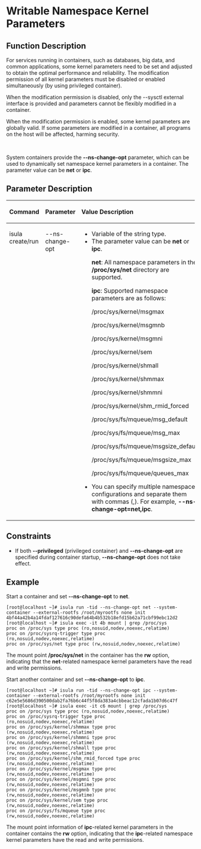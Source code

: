 # Writable Namespace Kernel Parameters<a name="EN-US_TOPIC_0184808021"></a>

## Function Description<a name="en-us_topic_0182200836_section231043418358"></a>

For services running in containers, such as databases, big data, and common applications, some kernel parameters need to be set and adjusted to obtain the optimal performance and reliability. The modification permission of all kernel parameters must be disabled or enabled simultaneously \(by using privileged container\).

When the modification permission is disabled, only the --sysctl external interface is provided and parameters cannot be flexibly modified in a container.

When the modification permission is enabled, some kernel parameters are globally valid. If some parameters are modified in a container, all programs on the host will be affected, harming security.

  

System containers provide the  **--ns-change-opt**  parameter, which can be used to dynamically set namespace kernel parameters in a container. The parameter value can be  **net**  or  **ipc**.

## Parameter Description<a name="en-us_topic_0182200836_section342514469355"></a>

<a name="en-us_topic_0182200836_table1869210387418"></a>
<table><thead align="left"><tr id="en-us_topic_0182200836_row1569373816419"><th class="cellrowborder" valign="top" width="20.96%" id="mcps1.1.4.1.1"><p id="en-us_topic_0182200836_p106936387415"><a name="en-us_topic_0182200836_p106936387415"></a><a name="en-us_topic_0182200836_p106936387415"></a><strong id="en-us_topic_0182200836_b440818461613"><a name="en-us_topic_0182200836_b440818461613"></a><a name="en-us_topic_0182200836_b440818461613"></a>Command</strong></p>
</th>
<th class="cellrowborder" valign="top" width="20.47%" id="mcps1.1.4.1.2"><p id="en-us_topic_0182200836_p15693173814112"><a name="en-us_topic_0182200836_p15693173814112"></a><a name="en-us_topic_0182200836_p15693173814112"></a>Parameter</p>
</th>
<th class="cellrowborder" valign="top" width="58.57%" id="mcps1.1.4.1.3"><p id="en-us_topic_0182200836_p284710435329"><a name="en-us_topic_0182200836_p284710435329"></a><a name="en-us_topic_0182200836_p284710435329"></a><strong id="en-us_topic_0182200836_b1023016471413"><a name="en-us_topic_0182200836_b1023016471413"></a><a name="en-us_topic_0182200836_b1023016471413"></a>Value Description</strong></p>
</th>
</tr>
</thead>
<tbody><tr id="en-us_topic_0182200836_row12693163810415"><td class="cellrowborder" valign="top" width="20.96%" headers="mcps1.1.4.1.1 "><p id="en-us_topic_0182200836_p66931838134110"><a name="en-us_topic_0182200836_p66931838134110"></a><a name="en-us_topic_0182200836_p66931838134110"></a>isula create/run</p>
</td>
<td class="cellrowborder" valign="top" width="20.47%" headers="mcps1.1.4.1.2 "><p id="en-us_topic_0182200836_p20308121310422"><a name="en-us_topic_0182200836_p20308121310422"></a><a name="en-us_topic_0182200836_p20308121310422"></a>--ns-change-opt</p>
</td>
<td class="cellrowborder" valign="top" width="58.57%" headers="mcps1.1.4.1.3 "><a name="en-us_topic_0182200836_ul8762153118534"></a><a name="en-us_topic_0182200836_ul8762153118534"></a><ul id="en-us_topic_0182200836_ul8762153118534"><li>Variable of the string type.</li><li>The parameter value can be <strong id="en-us_topic_0182200836_b15212529172118"><a name="en-us_topic_0182200836_b15212529172118"></a><a name="en-us_topic_0182200836_b15212529172118"></a>net</strong> or <strong id="en-us_topic_0182200836_b1621213295216"><a name="en-us_topic_0182200836_b1621213295216"></a><a name="en-us_topic_0182200836_b1621213295216"></a>ipc</strong>.<p id="en-us_topic_0182200836_p9801138153410"><a name="en-us_topic_0182200836_p9801138153410"></a><a name="en-us_topic_0182200836_p9801138153410"></a><strong id="en-us_topic_0182200836_b10561203642114"><a name="en-us_topic_0182200836_b10561203642114"></a><a name="en-us_topic_0182200836_b10561203642114"></a>net</strong>: All namespace parameters in the <strong id="en-us_topic_0182200836_b15584154652119"><a name="en-us_topic_0182200836_b15584154652119"></a><a name="en-us_topic_0182200836_b15584154652119"></a>/proc/sys/net</strong> directory are supported.</p>
<p id="en-us_topic_0182200836_p52601216357"><a name="en-us_topic_0182200836_p52601216357"></a><a name="en-us_topic_0182200836_p52601216357"></a><strong id="en-us_topic_0182200836_b51141238102114"><a name="en-us_topic_0182200836_b51141238102114"></a><a name="en-us_topic_0182200836_b51141238102114"></a>ipc</strong>: Supported namespace parameters are as follows:</p>
<p id="en-us_topic_0182200836_p33951505546"><a name="en-us_topic_0182200836_p33951505546"></a><a name="en-us_topic_0182200836_p33951505546"></a>/proc/sys/kernel/msgmax</p>
<p id="en-us_topic_0182200836_p83965012547"><a name="en-us_topic_0182200836_p83965012547"></a><a name="en-us_topic_0182200836_p83965012547"></a>/proc/sys/kernel/msgmnb</p>
<p id="en-us_topic_0182200836_p1439650115419"><a name="en-us_topic_0182200836_p1439650115419"></a><a name="en-us_topic_0182200836_p1439650115419"></a>/proc/sys/kernel/msgmni</p>
<p id="en-us_topic_0182200836_p13396190125414"><a name="en-us_topic_0182200836_p13396190125414"></a><a name="en-us_topic_0182200836_p13396190125414"></a>/proc/sys/kernel/sem</p>
<p id="en-us_topic_0182200836_p83961407547"><a name="en-us_topic_0182200836_p83961407547"></a><a name="en-us_topic_0182200836_p83961407547"></a>/proc/sys/kernel/shmall</p>
<p id="en-us_topic_0182200836_p13396120125419"><a name="en-us_topic_0182200836_p13396120125419"></a><a name="en-us_topic_0182200836_p13396120125419"></a>/proc/sys/kernel/shmmax</p>
<p id="en-us_topic_0182200836_p93961302544"><a name="en-us_topic_0182200836_p93961302544"></a><a name="en-us_topic_0182200836_p93961302544"></a>/proc/sys/kernel/shmmni</p>
<p id="en-us_topic_0182200836_p8396204548"><a name="en-us_topic_0182200836_p8396204548"></a><a name="en-us_topic_0182200836_p8396204548"></a>/proc/sys/kernel/shm_rmid_forced</p>
<p id="en-us_topic_0182200836_p1339610075418"><a name="en-us_topic_0182200836_p1339610075418"></a><a name="en-us_topic_0182200836_p1339610075418"></a>/proc/sys/fs/mqueue/msg_default</p>
<p id="en-us_topic_0182200836_p239712095419"><a name="en-us_topic_0182200836_p239712095419"></a><a name="en-us_topic_0182200836_p239712095419"></a>/proc/sys/fs/mqueue/msg_max</p>
<p id="en-us_topic_0182200836_p1239790175410"><a name="en-us_topic_0182200836_p1239790175410"></a><a name="en-us_topic_0182200836_p1239790175410"></a>/proc/sys/fs/mqueue/msgsize_default</p>
<p id="en-us_topic_0182200836_p63977012541"><a name="en-us_topic_0182200836_p63977012541"></a><a name="en-us_topic_0182200836_p63977012541"></a>/proc/sys/fs/mqueue/msgsize_max</p>
<p id="en-us_topic_0182200836_p139714085417"><a name="en-us_topic_0182200836_p139714085417"></a><a name="en-us_topic_0182200836_p139714085417"></a>/proc/sys/fs/mqueue/queues_max</p>
</li><li>You can specify multiple namespace configurations and separate them with commas (,). For example, <strong id="en-us_topic_0182200836_b244052482213"><a name="en-us_topic_0182200836_b244052482213"></a><a name="en-us_topic_0182200836_b244052482213"></a>--ns-change-opt=net,ipc</strong>.</li></ul>
</td>
</tr>
</tbody>
</table>

## Constraints<a name="en-us_topic_0182200836_section07049182379"></a>

-   If both  **--privileged**  \(privileged container\) and  **--ns-change-opt**  are specified during container startup,  **--ns-change-opt**  does not take effect.

## Example<a name="en-us_topic_0182200836_section3576812123619"></a>

Start a container and set  **--ns-change-opt**  to  **net**.

```
[root@localhost ~]# isula run -tid --ns-change-opt net --system-container --external-rootfs /root/myrootfs none init
4bf44a42b4a14fdaf127616c90defa64b4b532b18efd15b62a71cbf99ebc12d2
[root@localhost ~]# isula exec -it 4b mount | grep /proc/sys
proc on /proc/sys type proc (ro,nosuid,nodev,noexec,relatime)
proc on /proc/sysrq-trigger type proc (ro,nosuid,nodev,noexec,relatime)
proc on /proc/sys/net type proc (rw,nosuid,nodev,noexec,relatime)
```

The mount point  **/proc/sys/net**  in the container has the  **rw**  option, indicating that the  **net**-related namespace kernel parameters have the read and write permissions.

Start another container and set  **--ns-change-opt**  to  **ipc**.

```
[root@localhost ~]# isula run -tid --ns-change-opt ipc --system-container --external-rootfs /root/myrootfs none init
c62e5e5686d390500dab2fa76b6c44f5f8da383a4cbbeac12cfada1b07d6c47f
[root@localhost ~]# isula exec -it c6 mount | grep /proc/sys
proc on /proc/sys type proc (ro,nosuid,nodev,noexec,relatime)
proc on /proc/sysrq-trigger type proc (ro,nosuid,nodev,noexec,relatime)
proc on /proc/sys/kernel/shmmax type proc (rw,nosuid,nodev,noexec,relatime)
proc on /proc/sys/kernel/shmmni type proc (rw,nosuid,nodev,noexec,relatime)
proc on /proc/sys/kernel/shmall type proc (rw,nosuid,nodev,noexec,relatime)
proc on /proc/sys/kernel/shm_rmid_forced type proc (rw,nosuid,nodev,noexec,relatime)
proc on /proc/sys/kernel/msgmax type proc (rw,nosuid,nodev,noexec,relatime)
proc on /proc/sys/kernel/msgmni type proc (rw,nosuid,nodev,noexec,relatime)
proc on /proc/sys/kernel/msgmnb type proc (rw,nosuid,nodev,noexec,relatime)
proc on /proc/sys/kernel/sem type proc (rw,nosuid,nodev,noexec,relatime)
proc on /proc/sys/fs/mqueue type proc (rw,nosuid,nodev,noexec,relatime)
```

The mount point information of  **ipc**-related kernel parameters in the container contains the  **rw**  option, indicating that the  **ipc**-related namespace kernel parameters have the read and write permissions.

